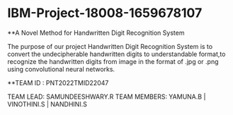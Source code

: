 # IBM-Project-18008-1659678107
**A Novel Method for Handwritten Digit Recognition System

The purpose of our project Handwritten Digit Recognition System is to convert the undecipherable handwritten digits to understandable format,to recognize the 
handwritten digits from image in the format of .jpg or .png using convolutional neural networks.

**TEAM ID : PNT2022TMID22047

TEAM LEAD: SAMUNDEESHWARY.R
TEAM MEMBERS: YAMUNA.B | VINOTHINI.S | NANDHINI.S

